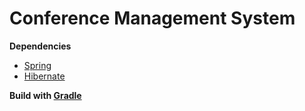 # Conference Management System

**Dependencies**
- [Spring](https://spring.io/)
- [Hibernate](http://hibernate.org/)

**Build with [Gradle](https://gradle.org/)**
